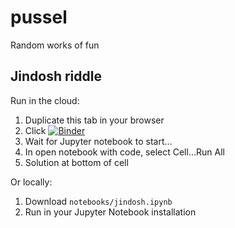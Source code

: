 # pussel
Random works of fun

## Jindosh riddle ##

Run in the cloud: 

1. Duplicate this tab in your browser
1. Click [![Binder](https://mybinder.org/badge_logo.svg)](https://mybinder.org/v2/gh/dagett/pussel.git/master?filepath=notebooks%2Fjindosh.ipynb)
1. Wait for Jupyter notebook to start...
1. In open notebook with code, select Cell...Run All
1. Solution at bottom of cell

Or locally:

1. Download `notebooks/jindosh.ipynb`
1. Run in your Jupyter Notebook installation
